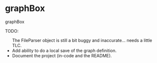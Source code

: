 graphBox
========

graphBox

TODO:
<ul>
    <le>The FileParser object is still a bit buggy and inaccurate... needs a little TLC.</li>
    <li> Add ability to do a local save of the graph definition.</li>
    <li> Document the project (in-code and the README).</li>
</ul>
